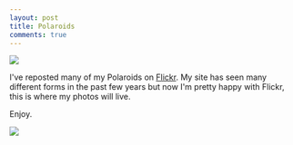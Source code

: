 ```yaml
---
layout: post
title: Polaroids
comments: true
---
```

![](http://farm9.staticflickr.com/8293/7720457126_b7633807a6_o.jpg)

I've reposted many of my Polaroids on [Flickr](http://www.flickr.com/photos/stevenklise/sets/72157630920073216/).
My site has seen many different forms in the past few years but now I'm pretty
happy with Flickr, this is where my photos will live.

Enjoy.

![](http://farm9.staticflickr.com/8433/7720468946_54d6fce9df_o.jpg)